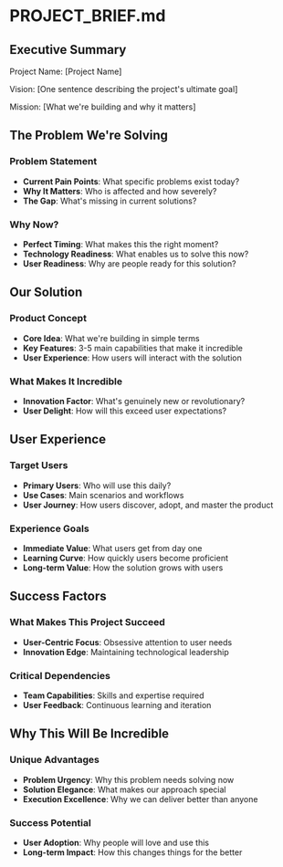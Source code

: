 # PROJECT_BRIEF.md

<!--
IMPORTANT: THOSE ARE RULES FOR AI, DO NOT USE THOSE INTO FILLED TEMPLATE.

- FOCUS: Business vision, mission, problem/solution, success factors
- EXCLUDE: Budget, revenue, market risk, timeline, roadmap, competitors
- EXAMPLES: Target users, Problem statement, Success factors, User journey
-->

## Executive Summary

Project Name: [Project Name]

Vision: [One sentence describing the project's ultimate goal]

Mission: [What we're building and why it matters]

## The Problem We're Solving

### Problem Statement

- **Current Pain Points**: What specific problems exist today?
- **Why It Matters**: Who is affected and how severely?
- **The Gap**: What's missing in current solutions?

### Why Now?

- **Perfect Timing**: What makes this the right moment?
- **Technology Readiness**: What enables us to solve this now?
- **User Readiness**: Why are people ready for this solution?

## Our Solution

### Product Concept

- **Core Idea**: What we're building in simple terms
- **Key Features**: 3-5 main capabilities that make it incredible
- **User Experience**: How users will interact with the solution

### What Makes It Incredible

- **Innovation Factor**: What's genuinely new or revolutionary?
- **User Delight**: How will this exceed user expectations?

## User Experience

### Target Users

- **Primary Users**: Who will use this daily?
- **Use Cases**: Main scenarios and workflows
- **User Journey**: How users discover, adopt, and master the product

### Experience Goals

- **Immediate Value**: What users get from day one
- **Learning Curve**: How quickly users become proficient
- **Long-term Value**: How the solution grows with users

## Success Factors

### What Makes This Project Succeed

- **User-Centric Focus**: Obsessive attention to user needs
- **Innovation Edge**: Maintaining technological leadership

### Critical Dependencies

- **Team Capabilities**: Skills and expertise required
- **User Feedback**: Continuous learning and iteration

## Why This Will Be Incredible

### Unique Advantages

- **Problem Urgency**: Why this problem needs solving now
- **Solution Elegance**: What makes our approach special
- **Execution Excellence**: Why we can deliver better than anyone

### Success Potential

- **User Adoption**: Why people will love and use this
- **Long-term Impact**: How this changes things for the better
